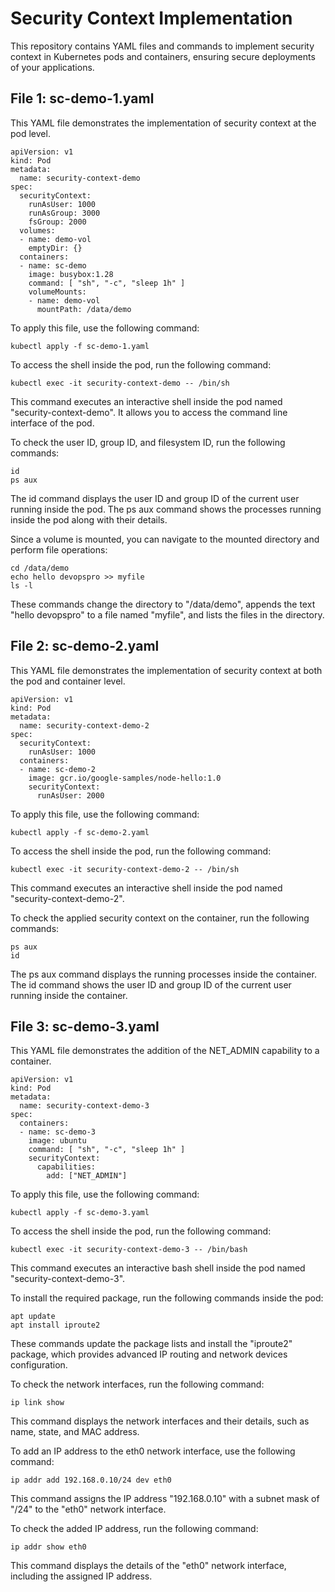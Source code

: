 # Security Context Implementation
This repository contains YAML files and commands to implement security context in Kubernetes pods and containers, ensuring secure deployments of your applications. 

## File 1: sc-demo-1.yaml
This YAML file demonstrates the implementation of security context at the pod level.

```
apiVersion: v1
kind: Pod
metadata:
  name: security-context-demo
spec:
  securityContext:
    runAsUser: 1000
    runAsGroup: 3000
    fsGroup: 2000
  volumes:
  - name: demo-vol
    emptyDir: {}
  containers:
  - name: sc-demo
    image: busybox:1.28
    command: [ "sh", "-c", "sleep 1h" ]
    volumeMounts:
    - name: demo-vol
      mountPath: /data/demo
```

To apply this file, use the following command:
```
kubectl apply -f sc-demo-1.yaml
```

To access the shell inside the pod, run the following command:
```
kubectl exec -it security-context-demo -- /bin/sh
```

This command executes an interactive shell inside the pod named "security-context-demo". It allows you to access the command line interface of the pod.

To check the user ID, group ID, and filesystem ID, run the following commands:
```
id
ps aux
```

The id command displays the user ID and group ID of the current user running inside the pod. The ps aux command shows the processes running inside the pod along with their details.

Since a volume is mounted, you can navigate to the mounted directory and perform file operations:

```
cd /data/demo
echo hello devopspro >> myfile
ls -l
```

These commands change the directory to "/data/demo", appends the text "hello devopspro" to a file named "myfile", and lists the files in the directory.

## File 2: sc-demo-2.yaml

This YAML file demonstrates the implementation of security context at both the pod and container level.

```
apiVersion: v1
kind: Pod
metadata:
  name: security-context-demo-2
spec:
  securityContext:
    runAsUser: 1000
  containers:
  - name: sc-demo-2
    image: gcr.io/google-samples/node-hello:1.0
    securityContext:
      runAsUser: 2000
```

To apply this file, use the following command:
```
kubectl apply -f sc-demo-2.yaml
```

To access the shell inside the pod, run the following command:
```
kubectl exec -it security-context-demo-2 -- /bin/sh
```

This command executes an interactive shell inside the pod named "security-context-demo-2".

To check the applied security context on the container, run the following commands:
```
ps aux
id
```

The ps aux command displays the running processes inside the container. The id command shows the user ID and group ID of the current user running inside the container.

## File 3: sc-demo-3.yaml
This YAML file demonstrates the addition of the NET_ADMIN capability to a container.

```
apiVersion: v1
kind: Pod
metadata:
  name: security-context-demo-3
spec:
  containers:
  - name: sc-demo-3
    image: ubuntu
    command: [ "sh", "-c", "sleep 1h" ]
    securityContext:
      capabilities:
        add: ["NET_ADMIN"]
```

To apply this file, use the following command:
```
kubectl apply -f sc-demo-3.yaml
```

To access the shell inside the pod, run the following command:
```
kubectl exec -it security-context-demo-3 -- /bin/bash
```

This command executes an interactive bash shell inside the pod named "security-context-demo-3".

To install the required package, run the following commands inside the pod:
```
apt update
apt install iproute2
```

These commands update the package lists and install the "iproute2" package, which provides advanced IP routing and network devices configuration.

To check the network interfaces, run the following command:
```
ip link show
```

This command displays the network interfaces and their details, such as name, state, and MAC address.

To add an IP address to the eth0 network interface, use the following command:
```
ip addr add 192.168.0.10/24 dev eth0
```

This command assigns the IP address "192.168.0.10" with a subnet mask of "/24" to the "eth0" network interface.

To check the added IP address, run the following command:
```
ip addr show eth0
```

This command displays the details of the "eth0" network interface, including the assigned IP address.
